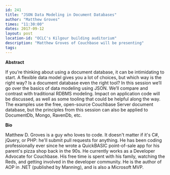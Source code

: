 ```yaml
---
id: 241
title: "JSON Data Modeling in Document Databases"
author: "Matthew Groves"
times: "11:30:00"
dates: 2017-09-12
layout: post
location-id: "OCLC's Kilgour building auditorium"  
description: "Matthew Groves of Couchbase will be presenting"
tags: 
---
```

 **Abstract**

 If you’re thinking about using a document database, it can be intimidating to start. A flexible data model gives you a lot of choices, but which way is the right way? Is a document database even the right tool? In this session we’ll go over the basics of data modeling using JSON. We’ll compare and contrast with traditional RDBMS modeling. Impact on application code will be discussed, as well as some tooling that could be helpful along the way. The examples use the free, open-source Couchbase Server document database, but the principles from this session can also be applied to DocumentDb, Mongo, RavenDb, etc.

**Bio**

Matthew D. Groves is a guy who loves to code.  It doesn't matter if it's C#, jQuery, or PHP: he'll submit pull requests for anything.  He has been coding professionally ever since he wrote a QuickBASIC point-of-sale app for his parent's pizza shop back in the 90s.  He currently works as a Developer Advocate for Couchbase. His free time is spent with his family, watching the Reds, and getting involved in the developer community.  He is the author of AOP in .NET (published by Manning), and is also a Microsoft MVP.

